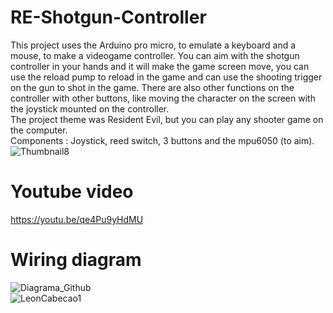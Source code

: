 # RE-Shotgun-Controller  
This project uses the Arduino pro micro, to emulate a keyboard and a mouse, to make a videogame controller. 
You can aim with the shotgun controller in your hands and it will make the game screen move, you can use the reload pump to reload in the game and can use the shooting trigger on the gun to shot in the game. There are also other functions on the controller with other buttons, like moving the character on the screen with the joystick mounted on the controller.  
The project theme was Resident Evil, but you can play any shooter game on the computer.  
Components : Joystick, reed switch, 3 buttons and the mpu6050 (to aim).  
![Thumbnail8](https://user-images.githubusercontent.com/85142097/153218693-acd47a1b-5cf6-47e8-83c3-c824d1344401.png)  
# Youtube video  
https://youtu.be/qe4Pu9yHdMU  
# Wiring diagram  
![Diagrama_Github](https://user-images.githubusercontent.com/85142097/153219560-4d43ab8a-4281-46f6-a858-5b151fa04fd0.png)    
![LeonCabecao1](https://user-images.githubusercontent.com/85142097/153219704-42e49248-8396-43be-93f8-7d1de2f737b4.png)  
